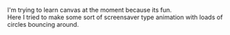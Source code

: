 I'm trying to learn canvas at the moment because its fun.  
Here I tried to make some sort of screensaver type animation with loads of circles bouncing around. 